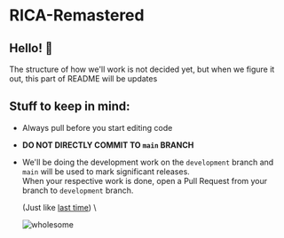 # RICA-Remastered

## Hello! 👋

The structure of how we'll work is not decided yet, but when we figure it out,
this part of README will be updates

## Stuff to keep in mind:

-   Always pull before you start editing code
-   **DO NOT DIRECTLY COMMIT TO `main` BRANCH**
-   We'll be doing the development work on the `development` branch and `main`
    will be used to mark significant releases. \
     When your respective work is done, open a Pull Request from your branch to
    `development` branch.

    (Just like [last time](https://github.com/TeamRocketBalleBalle/Ricktionary))
    \

    ![wholesome](https://cdn.discordapp.com/attachments/794508344441700382/886658678437056522/wholesome_seal_of_approval.png)
